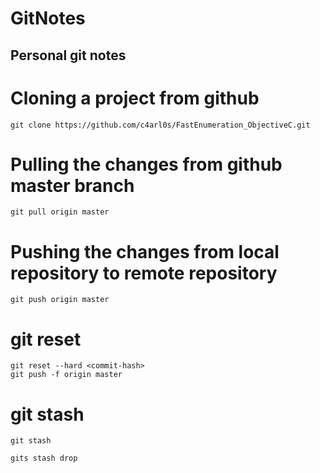# GitNotes
## Personal git notes

# Cloning a project from github

``` console
git clone https://github.com/c4arl0s/FastEnumeration_ObjectiveC.git
```

# Pulling the changes from github master branch

``` console
git pull origin master
```

# Pushing the changes from local repository to remote repository

``` console
git push origin master
```

# git reset

``` console
git reset --hard <commit-hash>
git push -f origin master
```

# git stash

``` console
git stash
```

``` console
gits stash drop
```


